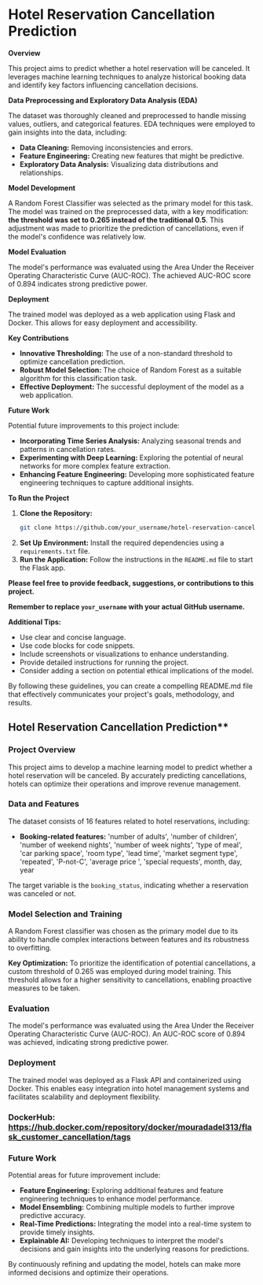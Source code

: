 # Hotel Reservation Cancellation Prediction

**Overview**

This project aims to predict whether a hotel reservation will be canceled. It leverages machine learning techniques to analyze historical booking data and identify key factors influencing cancellation decisions.

**Data Preprocessing and Exploratory Data Analysis (EDA)**

The dataset was thoroughly cleaned and preprocessed to handle missing values, outliers, and categorical features. EDA techniques were employed to gain insights into the data, including:

* **Data Cleaning:** Removing inconsistencies and errors.
* **Feature Engineering:** Creating new features that might be predictive.
* **Exploratory Data Analysis:** Visualizing data distributions and relationships.

**Model Development**

A Random Forest Classifier was selected as the primary model for this task. The model was trained on the preprocessed data, with a key modification: **the threshold was set to 0.265 instead of the traditional 0.5**. This adjustment was made to prioritize the prediction of cancellations, even if the model's confidence was relatively low. 

**Model Evaluation**

The model's performance was evaluated using the Area Under the Receiver Operating Characteristic Curve (AUC-ROC). The achieved AUC-ROC score of 0.894 indicates strong predictive power.

**Deployment**

The trained model was deployed as a web application using Flask and Docker. This allows for easy deployment and accessibility.

**Key Contributions**

* **Innovative Thresholding:** The use of a non-standard threshold to optimize cancellation prediction.
* **Robust Model Selection:** The choice of Random Forest as a suitable algorithm for this classification task.
* **Effective Deployment:** The successful deployment of the model as a web application.

**Future Work**

Potential future improvements to this project include:

* **Incorporating Time Series Analysis:** Analyzing seasonal trends and patterns in cancellation rates.
* **Experimenting with Deep Learning:** Exploring the potential of neural networks for more complex feature extraction.
* **Enhancing Feature Engineering:** Developing more sophisticated feature engineering techniques to capture additional insights.

**To Run the Project**

1. **Clone the Repository:**
   ```bash
   git clone https://github.com/your_username/hotel-reservation-cancellation
   ```
2. **Set Up Environment:**
   Install the required dependencies using a `requirements.txt` file.
3. **Run the Application:**
   Follow the instructions in the `README.md` file to start the Flask app.

**Please feel free to provide feedback, suggestions, or contributions to this project.**

**Remember to replace `your_username` with your actual GitHub username.**

**Additional Tips:**

* Use clear and concise language.
* Use code blocks for code snippets.
* Include screenshots or visualizations to enhance understanding.
* Provide detailed instructions for running the project.
* Consider adding a section on potential ethical implications of the model.

By following these guidelines, you can create a compelling README.md file that effectively communicates your project's goals, methodology, and results.











































## Hotel Reservation Cancellation Prediction**

### **Project Overview**

This project aims to develop a machine learning model to predict whether a hotel reservation will be canceled. By accurately predicting cancellations, hotels can optimize their operations and improve revenue management.

### **Data and Features**

The dataset consists of 16 features related to hotel reservations, including:

* **Booking-related features:** 'number of adults', 'number of children',
       'number of weekend nights', 'number of week nights', 'type of meal',
       'car parking space', 'room type', 'lead time', 'market segment type',
       'repeated', 'P-not-C', 'average price ', 'special requests', month, day, year

The target variable is the `booking_status`, indicating whether a reservation was canceled or not.

### **Model Selection and Training**

A Random Forest classifier was chosen as the primary model due to its ability to handle complex interactions between features and its robustness to overfitting. 

**Key Optimization:**
To prioritize the identification of potential cancellations, a custom threshold of 0.265 was employed during model training. This threshold allows for a higher sensitivity to cancellations, enabling proactive measures to be taken.

### **Evaluation**

The model's performance was evaluated using the Area Under the Receiver Operating Characteristic Curve (AUC-ROC). An AUC-ROC score of 0.894 was achieved, indicating strong predictive power.

### **Deployment**

The trained model was deployed as a Flask API and containerized using Docker. This enables easy integration into hotel management systems and facilitates scalability and deployment flexibility.
### DockerHub: https://hub.docker.com/repository/docker/mouradadel313/flask_customer_cancellation/tags

### **Future Work**

Potential areas for future improvement include:

* **Feature Engineering:** Exploring additional features and feature engineering techniques to enhance model performance.
* **Model Ensembling:** Combining multiple models to further improve predictive accuracy.
* **Real-Time Predictions:** Integrating the model into a real-time system to provide timely insights.
* **Explainable AI:** Developing techniques to interpret the model's decisions and gain insights into the underlying reasons for predictions.

By continuously refining and updating the model, hotels can make more informed decisions and optimize their operations.
